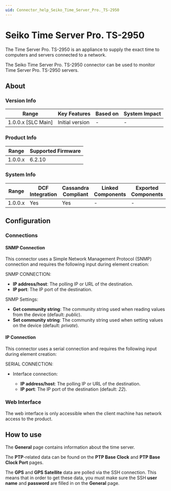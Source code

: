 ```yaml
---
uid: Connector_help_Seiko_Time_Server_Pro._TS-2950
---
```


# Seiko Time Server Pro. TS-2950

The Time Server Pro. TS-2950 is an appliance to supply the exact time to computers and servers connected to a network.

The Seiko Time Server Pro. TS-2950 connector can be used to monitor Time Server Pro. TS-2950 servers.

## About

### Version Info

| Range                | Key Features     | Based on     | System Impact     |
|----------------------|------------------|--------------|-------------------|
| 1.0.0.x [SLC Main]   | Initial version  | -            | -                 |

### Product Info

| Range     | Supported Firmware     |
|-----------|------------------------|
| 1.0.0.x   | 6.2.10                 |

### System Info

| Range     | DCF Integration     | Cassandra Compliant     | Linked Components     | Exported Components     |
|-----------|---------------------|-------------------------|-----------------------|-------------------------|
| 1.0.0.x   | Yes                 | Yes                     | -                     | -                       |

## Configuration

### Connections

#### SNMP Connection

This connector uses a Simple Network Management Protocol (SNMP) connection and requires the following input during element creation:

SNMP CONNECTION:

- **IP address/host**: The polling IP or URL of the destination.
- **IP port**: The IP port of the destination.

SNMP Settings:

- **Get community string**: The community string used when reading values from the device (default: *public*).
- **Set community string**: The community string used when setting values on the device (default: *private*).

#### IP Connection

This connector uses a serial connection and requires the following input during element creation:

SERIAL CONNECTION:

- Interface connection:

  - **IP address/host**: The polling IP or URL of the destination.
  - **IP port**: The IP port of the destination (default: *22*).

### Web Interface

The web interface is only accessible when the client machine has network access to the product.

## How to use

The **General** page contains information about the time server.

The **PTP**-related data can be found on the **PTP Base Clock** and **PTP Base Clock Port** pages.

The **GPS** and **GPS Satellite** data are polled via the SSH connection. This means that in order to get these data, you must make sure the SSH **user name** and **password** are filled in on the **General** page.
